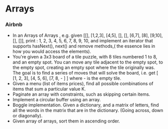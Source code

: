 Arrays
==

### Airbnb

- In an Arrays of Arrays , e.g. given [[], [1,2,3], [4,5], [], [], [6,7], [8], [9,10], [], []], print : 1, 2, 3, 4, 5, 6, 7, 8, 9, 10, and implement an iterator that supports hasNext(), next() and remove methods,( the essence lies in how you would access the elements).
- You're given a 3x3 board of a tile puzzle, with 8 tiles numbered 1 to 8, and an empty spot. You can move any tile adjacent to the empty spot, to the empty spot, creating an empty spot where the tile originally was. The goal is to find a series of moves that will solve the board, i.e. get [ [1, 2, 3], [4, 5, 6], [7, 8, - ] ] where - is the empty tile.
- Given a menu (list of items prices), find all possible combinations of items that sum a particular value K.
- Paginate an array with constraints, such as skipping certain items.
- Implement a circular buffer using an array.
- Boggle implementation. Given a dictionary, and a matrix of letters, find all the words in the matrix that are in the dictionary. (Going across, down or diagonally).
- Given array of arrays, sort them in ascending order.
